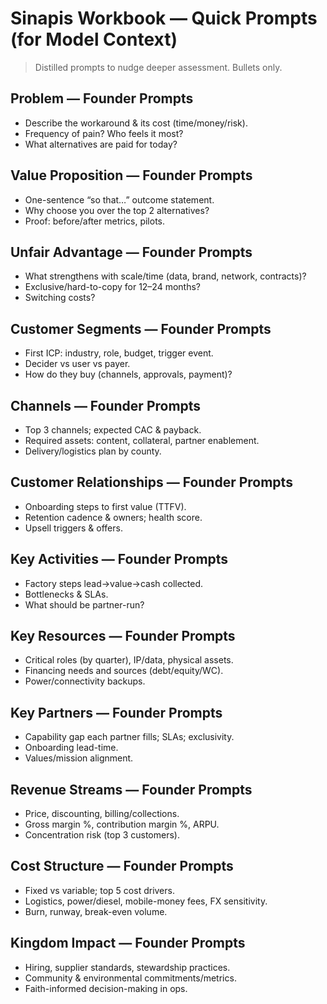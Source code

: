 # Sinapis Workbook — Quick Prompts (for Model Context)

> Distilled prompts to nudge deeper assessment. Bullets only.

## Problem — Founder Prompts
- Describe the workaround & its cost (time/money/risk).
- Frequency of pain? Who feels it most?
- What alternatives are paid for today?

## Value Proposition — Founder Prompts
- One-sentence “so that…” outcome statement.
- Why choose you over the top 2 alternatives?
- Proof: before/after metrics, pilots.

## Unfair Advantage — Founder Prompts
- What strengthens with scale/time (data, brand, network, contracts)?
- Exclusive/hard-to-copy for 12–24 months?
- Switching costs?

## Customer Segments — Founder Prompts
- First ICP: industry, role, budget, trigger event.
- Decider vs user vs payer.
- How do they buy (channels, approvals, payment)?

## Channels — Founder Prompts
- Top 3 channels; expected CAC & payback.
- Required assets: content, collateral, partner enablement.
- Delivery/logistics plan by county.

## Customer Relationships — Founder Prompts
- Onboarding steps to first value (TTFV).
- Retention cadence & owners; health score.
- Upsell triggers & offers.

## Key Activities — Founder Prompts
- Factory steps lead→value→cash collected.
- Bottlenecks & SLAs.
- What should be partner-run?

## Key Resources — Founder Prompts
- Critical roles (by quarter), IP/data, physical assets.
- Financing needs and sources (debt/equity/WC).
- Power/connectivity backups.

## Key Partners — Founder Prompts
- Capability gap each partner fills; SLAs; exclusivity.
- Onboarding lead-time.
- Values/mission alignment.

## Revenue Streams — Founder Prompts
- Price, discounting, billing/collections.
- Gross margin %, contribution margin %, ARPU.
- Concentration risk (top 3 customers).

## Cost Structure — Founder Prompts
- Fixed vs variable; top 5 cost drivers.
- Logistics, power/diesel, mobile-money fees, FX sensitivity.
- Burn, runway, break-even volume.

## Kingdom Impact — Founder Prompts
- Hiring, supplier standards, stewardship practices.
- Community & environmental commitments/metrics.
- Faith-informed decision-making in ops.


